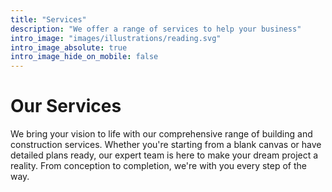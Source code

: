 ```yaml
---
title: "Services"
description: "We offer a range of services to help your business"
intro_image: "images/illustrations/reading.svg"
intro_image_absolute: true
intro_image_hide_on_mobile: false
---
```


# Our Services

We bring your vision to life with our comprehensive range of building and construction services. Whether you're starting from a blank canvas or have detailed plans ready, our expert team is here to make your dream project a reality. From conception to completion, we're with you every step of the way.
